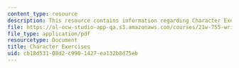 ```yaml
---
content_type: resource
description: This resource contains information regarding Character Exercises.
file: https://ol-ocw-studio-app-qa.s3.amazonaws.com/courses/21w-755-writing-and-reading-short-stories-spring-2012/cb18d53108d2c9901427ea132b8d75eb_MIT21W_755S12_character.pdf
file_type: application/pdf
resourcetype: Document
title: Character Exercises
uid: cb18d531-08d2-c990-1427-ea132b8d75eb
---
```

